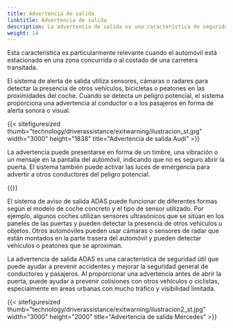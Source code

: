 ```yaml
---
title: Advertencia de salida
linktitle: Advertencia de salida
description: La advertencia de salida es una característica de seguridad en los automóviles modernos que está diseñada para alertar a los conductores y pasajeros sobre peligros potenciales cuando se están preparando para salir del vehículo.
weight: 14
---
```

<!-- markdownlint-disable MD033 -->

Esta característica es particularmente relevante cuando el automóvil está estacionado en una zona concurrida o al costado de una carretera transitada.

El sistema de alerta de salida utiliza sensores, cámaras o radares para detectar la presencia de otros vehículos, bicicletas o peatones en las proximidades del coche. Cuando se detecta un peligro potencial, el sistema proporciona una advertencia al conductor o a los pasajeros en forma de alerta sonora o visual.

{{< sitefiguresized thumb="technology/driverassistance/exitwarning/ilustracion_st.jpg" width="3000" height="1838" title="Advertencia de salida Audi" >}}

La advertencia puede presentarse en forma de un timbre, una vibración o un mensaje en la pantalla del automóvil, indicando que no es seguro abrir la puerta. El sistema también puede activar las luces de emergencia para advertir a otros conductores del peligro potencial.

{{<evkxdisplayaddarticle />}}

El sistema de aviso de salida ADAS puede funcionar de diferentes formas según el modelo de coche concreto y el tipo de sensor utilizado. Por ejemplo, algunos coches utilizan sensores ultrasónicos que se sitúan en los paneles de las puertas y pueden detectar la presencia de otros vehículos u objetos. Otros automóviles pueden usar cámaras o sensores de radar que están montados en la parte trasera del automóvil y pueden detectar vehículos o peatones que se aproximan.

La advertencia de salida ADAS es una característica de seguridad útil que puede ayudar a prevenir accidentes y mejorar la seguridad general de conductores y pasajeros. Al proporcionar una advertencia antes de abrir la puerta, puede ayudar a prevenir colisiones con otros vehículos o ciclistas, especialmente en áreas urbanas con mucho tráfico y visibilidad limitada.

{{< sitefiguresized thumb="technology/driverassistance/exitwarning/ilustracion2_st.jpg" width="3000" height="2000" title="Advertencia de salida Mercedes" >}}
